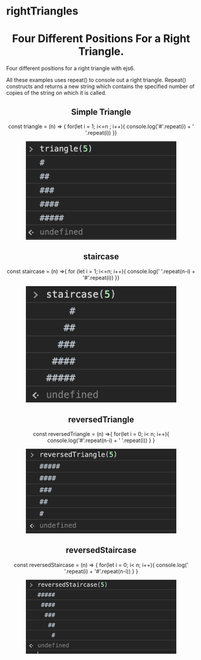 # rightTriangles

<h1 align ='center'><strong>Four Different Positions For a Right Triangle.</strong></h1>
Four different positions for a right triangle with ejs6. 

All these examples uses repeat() to console out a right triangle. 
Repeat() constructs and returns a new string which contains the specified number of copies of the string
on which it is called. 

<h2 align ='center'><strong> Simple Triangle </strong></h2>

<p align ='center'>const triangle = (n) => {
    for(let i = 1; i<=n ; i++){
        console.log('#'.repeat(i) + ' '.repeat(i))
}}</p>

<div align="center">
    <img src="simpleTri.png" width="400px"</img> 
</div>

<h2 align ='center'><strong> staircase </strong></h2>

<p align = 'center'> const staircase = (n) =>{
    for (let i = 1; i<=n; i++){
        console.log(' '.repeat(n-i) + '#'.repeat(i))
}}</p>

<div align="center">
    <img src="staircase.png" width="400px"</img> 
</div>


<h2 align ='center'><strong> reversedTriangle </strong></h2>

<p align = 'center'> const reversedTriangle = (n) =>{
    for(let i = 0; i< n; i++){
        console.log('#'.repeat(n-i) + ' '.repeat(i))
    }
}</p>

<div align="center">
    <img src="reversedTri.png" width="400px"</img> 
</div>

<h2 align ='center'><strong> reversedStaircase </strong></h2>

<p align = 'center'> const reversedStaircase = (n) => {
    for(let i = 0; i< n; i++){
        console.log(' '.repeat(i) + '#'.repeat(n-i))
    }
}
</p>

<div align="center">
    <img src="reversedStair.png" width="400px"</img> 
</div>



